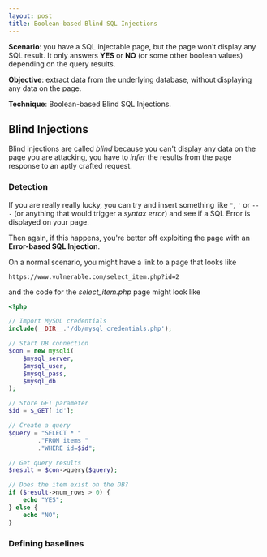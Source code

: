 ```yaml
---
layout: post
title: Boolean-based Blind SQL Injections
---
```


**Scenario**: you have a SQL injectable page, but the page won't display any SQL result. It only answers **YES** or **NO** (or some other boolean values) depending on the query results.

**Objective**: extract data from the underlying database, without displaying any data on the page.

**Technique**: Boolean-based Blind SQL Injections.

## Blind Injections

Blind injections are called *blind* because you can't display any data on the page you are attacking, you have to *infer* the results from the page response to an aptly crafted request.

### Detection

If you are really really lucky, you can try and insert something like `"`, `'` or `-- -` (or anything that would trigger a *syntax error*) and see if a SQL Error is displayed on your page.

Then again, if this happens, you're better off exploiting the page with an **Error-based SQL Injection**.

On a normal scenario, you might have a link to a page that looks like  

`https://www.vulnerable.com/select_item.php?id=2`

and the code for the *select_item.php* page might look like

```php
<?php

// Import MySQL credentials
include(__DIR__.'/db/mysql_credentials.php');

// Start DB connection
$con = new mysqli(
    $mysql_server,
    $mysql_user,
    $mysql_pass, 
    $mysql_db
);

// Store GET parameter
$id = $_GET['id'];

// Create a query
$query = "SELECT * "
        ."FROM items "
        ."WHERE id=$id";

// Get query results
$result = $con->query($query);

// Does the item exist on the DB?
if ($result->num_rows > 0) {
    echo "YES";
} else {
    echo "NO";
}
```

### Defining baselines

